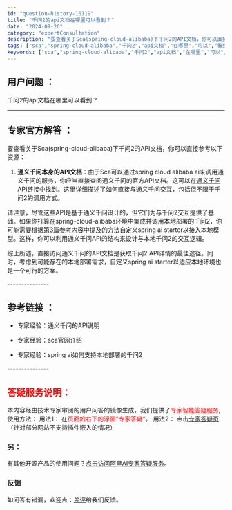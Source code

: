 ```yaml
---
id: "question-history-16119"
title: "千问2的api文档在哪里可以看到？"
date: "2024-09-26"
category: "expertConsultation"
description: "要查看关于Sca(spring-cloud-alibaba)下千问2的API文档，你可以直接参考以下资源：1. **通义千问本身的API文档**：由于Sca可以通过spring cloud alibaba ai来调用通义千问的服务，你应当直接查阅通义千问的官方API文档。这可以在[通义千问API]("
tags: ["sca","spring-cloud-alibaba","千问2","api文档","在哪里","可以","看到"]
keywords: ["sca","spring-cloud-alibaba","千问2","api文档","在哪里","可以","看到"]
---
```


## 用户问题 ： 
 千问2的api文档在哪里可以看到？  

---------------
## 专家官方解答 ：

要查看关于Sca(spring-cloud-alibaba)下千问2的API文档，你可以直接参考以下资源：

1. **通义千问本身的API文档**：由于Sca可以通过spring cloud alibaba ai来调用通义千问的服务，你应当直接查阅通义千问的官方API文档。这可以在[通义千问API](https://api.aliyun.com/api-tools/sdk/bailian?spm=5176.29228872.J_3qCTT-C_2h2ygmnKNbKbb.4.8fae38b1cpU3vw&version=2023-06-01&language=java-async-tea&tab=primer-doc&scm=20140722.X_data-14ce560b9a2a78db69e3._.V_1)链接中找到。这里详细描述了如何直接与通义千问交互，包括但不限于千问2的调用方式。

请注意，尽管这些API是基于通义千问设计的，但它们为与千问2交互提供了基础。如果你打算在spring-cloud-alibaba环境中集成并调用本地部署的千问2，你可能需要根据[第3篇参考内容](#F9g2I)中提及的方法自定义spring ai starter以接入本地模型。这样，你可以利用通义千问API的结构来设计与本地千问2的交互逻辑。

综上所述，直接访问通义千问的API文档是获取千问2 API详情的最佳途径。同时，考虑到可能存在的本地部署需求，自定义spring ai starter以适应本地环境也是一个可行的方案。


<font color="#949494">---------------</font> 


## 参考链接 ：

* 专家经验：通义千问的API说明 
 
 * 专家经验：sca官网介绍 
 
 * 专家经验：spring ai如何支持本地部署的千问2 


 <font color="#949494">---------------</font> 
 


## <font color="#FF0000">答疑服务说明：</font> 

本内容经由技术专家审阅的用户问答的镜像生成，我们提供了<font color="#FF0000">专家智能答疑服务</font>,使用方法：
用法1： 在<font color="#FF0000">页面的右下的浮窗”专家答疑“</font>。
用法2： 点击[专家答疑页](https://answer.opensource.alibaba.com/docs/intro)（针对部分网站不支持插件嵌入的情况）
### 另：


有其他开源产品的使用问题？[点击访问阿里AI专家答疑服务](https://answer.opensource.alibaba.com/docs/intro)。
### 反馈
如问答有错漏，欢迎点：[差评](https://ai.nacos.io/user/feedbackByEnhancerGradePOJOID?enhancerGradePOJOId=16141)给我们反馈。
